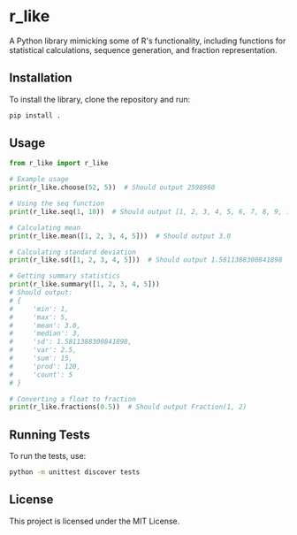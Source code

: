 
# r_like

A Python library mimicking some of R's functionality, including functions for statistical calculations, sequence generation, and fraction representation.

## Installation

To install the library, clone the repository and run:

```sh
pip install .
```

## Usage

```python
from r_like import r_like

# Example usage
print(r_like.choose(52, 5))  # Should output 2598960

# Using the seq function
print(r_like.seq(1, 10))  # Should output [1, 2, 3, 4, 5, 6, 7, 8, 9, 10]

# Calculating mean
print(r_like.mean([1, 2, 3, 4, 5]))  # Should output 3.0

# Calculating standard deviation
print(r_like.sd([1, 2, 3, 4, 5]))  # Should output 1.5811388300841898

# Getting summary statistics
print(r_like.summary([1, 2, 3, 4, 5]))
# Should output:
# {
#     'min': 1,
#     'max': 5,
#     'mean': 3.0,
#     'median': 3,
#     'sd': 1.5811388300841898,
#     'var': 2.5,
#     'sum': 15,
#     'prod': 120,
#     'count': 5
# }

# Converting a float to fraction
print(r_like.fractions(0.5))  # Should output Fraction(1, 2)
```

## Running Tests

To run the tests, use:

```sh
python -m unittest discover tests
```

## License

This project is licensed under the MIT License.
